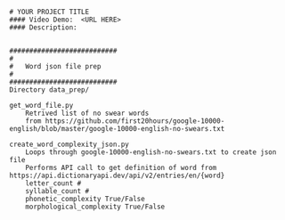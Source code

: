     # YOUR PROJECT TITLE
    #### Video Demo:  <URL HERE>
    #### Description:


    ###########################
    #
    #   Word json file prep
    #
    ###########################
    Directory data_prep/

    get_word_file.py
        Retrived list of no swear words
        from https://github.com/first20hours/google-10000-english/blob/master/google-10000-english-no-swears.txt

    create_word_complexity_json.py
        Loops through google-10000-english-no-swears.txt to create json file
        Performs API call to get definition of word from https://api.dictionaryapi.dev/api/v2/entries/en/{word}
        letter_count #
        syllable_count #
        phonetic_complexity True/False
        morphological_complexity True/False
